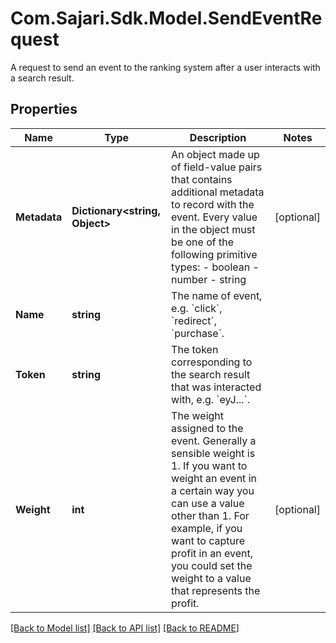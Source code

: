 # Com.Sajari.Sdk.Model.SendEventRequest
A request to send an event to the ranking system after a user interacts with a search result.

## Properties

Name | Type | Description | Notes
------------ | ------------- | ------------- | -------------
**Metadata** | **Dictionary&lt;string, Object&gt;** | An object made up of field-value pairs that contains additional metadata to record with the event.  Every value in the object must be one of the following primitive types:  - boolean - number - string | [optional] 
**Name** | **string** | The name of event, e.g. &#x60;click&#x60;, &#x60;redirect&#x60;, &#x60;purchase&#x60;. | 
**Token** | **string** | The token corresponding to the search result that was interacted with, e.g. &#x60;eyJ...&#x60;. | 
**Weight** | **int** | The weight assigned to the event.  Generally a sensible weight is 1. If you want to weight an event in a certain way you can use a value other than 1. For example, if you want to capture profit in an event, you could set the weight to a value that represents the profit. | [optional] 

[[Back to Model list]](../README.md#documentation-for-models) [[Back to API list]](../README.md#documentation-for-api-endpoints) [[Back to README]](../README.md)

